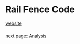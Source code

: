 
 
# Rail Fence Code 

[website](https://www.dcode.fr/rail-fence-cipher)
###
[next page: Analysis]()
